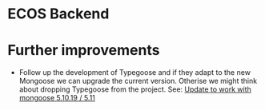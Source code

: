 # ECOS Backend

# Further improvements

* Follow up the development of Typegoose and if they adapt to the new Mongoose we can upgrade the current version. Otherise we might think about dropping Typegoose from the project. See: [Update to work with mongoose 5.10.19 / 5.11](https://github.com/typegoose/typegoose/issues/432)
